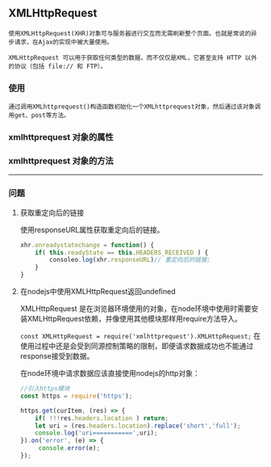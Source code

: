 ## XMLHttpRequest

    使用XMLHttpRequest(XHR)对象可与服务器进行交互而无需刷新整个页面。也就是常说的异步请求，在Ajax的实现中被大量使用。

    XMLHttpRequest 可以用于获取任何类型的数据，而不仅仅是XML，它甚至支持 HTTP 以外的协议（包括 file:// 和 FTP）。

### 使用

    通过调用XMLhttprequest()构造函数初始化一个XMLhttprequest对象，然后通过该对象调用get、post等方法。

### xmlhttprequest 对象的属性



### xmlhttprequest 对象的方法



---------------------


### 问题

1. 获取重定向后的链接

    使用responseURL属性获取重定向后的链接。

    ```js
    xhr.onreadystatechange = function() {
  	    if( this.readyState == this.HEADERS_RECEIVED ) {
    	    consoleo.log(xhr.responseURL)// 重定向后的链接;
  	    }
    }
    ```

2. 在nodejs中使用XMLHttpRequest返回undefined

    XMLHttpRequest 是在浏览器环境使用的对象，在node环境中使用时需要安装XMLHttpRequest依赖，并像使用其他模块那样用require方法导入。

    `const XMLHttpRequest = require('xmlhttprequest').XMLHttpRequest;`
    在使用过程中还是会受到同源控制策略的限制，即便请求数据成功也不能通过response接受到数据。

    在node环境中请求数据应该直接使用nodejs的http对象：

    ```js
    //引入https模块
    const https = require('https');

    https.get(curItem, (res) => {
        if( !!!res.headers.location ) return;
        let uri = (res.headers.location).replace('short','full');
        console.log('uri===========',uri);
    }).on('error', (e) => {
         console.error(e);
    });

    ```

